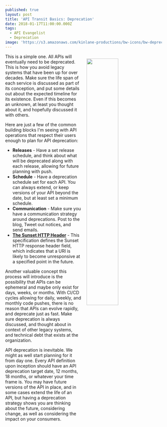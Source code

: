 ```yaml
---
published: true
layout: post
title: 'API Transit Basics: Deprecation'
date: 2018-01-17T11:00:00.000Z
tags:
  - API Evangelist
  - Deprecation
image: 'https://s3.amazonaws.com/kinlane-productions/bw-icons/bw-deprecation-2.png'
---
```

<p><img src="https://s3.amazonaws.com/kinlane-productions/bw-icons/bw-deprecation-2.png" align="right" width="45%" style="padding: 15px;" /></p>This is a simple one. All APIs will eventually need to be deprecated. This is how you avoid legacy systems that have been up for over decades. Make sure the life span of each service is discussed as part of its conception, and put some details out about the expected timeline for its existence. Even if this becomes an unknown, at least you thought about it, and hopefully discussed it with others.

Here are just a few of the common building blocks I'm seeing with API operations that respect their users enough to plan for API deprecation:

- **Releases** - Have a set release schedule, and think about what will be deprecated along with each release, allowing for future planning with push.
- **Schedule** - Have a deprecation schedule set for each API. You can always extend, or keep versions of your API beyond the date, but at least set a minimum schedule.
- **Communication** - Make sure you have a communication strategy around deprecations. Post to the blog, Tweet out notices, and send emails.
- [**The Sunset HTTP Header**](https://tools.ietf.org/id/draft-wilde-sunset-header-03.html) - This specification defines the Sunset HTTP response header field, which indicates that a URI is likely to become unresponsive at a specified point in the future.

Another valuable concept this process will introduce is the possibility that APIs can be ephemeral and maybe only exist for days, weeks, or months. With CI/CD cycles allowing for daily, weekly, and monthly code pushes, there is no reason that APIs can evolve rapidly, and deprecate just as fast. Make sure deprecation is always discussed, and thought about in context of other legacy systems, and technical debt that exists at the organization.

API deprecation is inevitable. We might as well start planning for it from day one. Every API definition upon inception should have an API deprecation target date, 12 months, 18 months, or whatever your time frame is. You may have future versions of the API in place, and in some cases extend the life of an API, but having a deprecation strategy shows you are thinking about the future, considering change, as well as considering the impact on your consumers.

